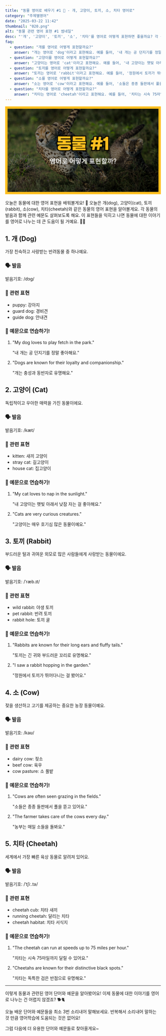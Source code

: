 ```yaml
---
title: "동물 영어로 배우기 #1 🐾 - 개, 고양이, 토끼, 소, 치타 영어로"
category: "주제별영어"
date: "2025-03-22 11:42"
thumbnail: "020.png"
alt: "동물 관련 영어 표현 #1 썸네일"
desc: "'개', '고양이', '토끼', '소', '치타'를 영어로 어떻게 표현하면 좋을까요? 각 동물의 영어 표현과 예문을 통해 동물에 대한 이야기를 영어로 나누는 법을 배워봅시다."
faq:
  - question: "개를 영어로 어떻게 표현할까요?"
    answer: "개는 영어로 'dog'이라고 표현해요. 예를 들어, '내 개는 공 던지기를 정말 좋아해요'는 'My dog loves to play fetch'라고 말할 수 있어요."
  - question: "고양이를 영어로 어떻게 표현할까요?"
    answer: "고양이는 영어로 'cat'이라고 표현해요. 예를 들어, '내 고양이는 햇빛 아래서 낮잠 자는 걸 좋아해요'는 'My cat loves to nap in the sunlight'라고 말할 수 있어요."
  - question: "토끼를 영어로 어떻게 표현할까요?"
    answer: "토끼는 영어로 'rabbit'이라고 표현해요. 예를 들어, '정원에서 토끼가 뛰어다니는 걸 봤어요'는 'I saw a rabbit hopping in the garden'라고 말할 수 있어요."
  - question: "소를 영어로 어떻게 표현할까요?"
    answer: "소는 영어로 'cow'이라고 표현해요. 예를 들어, '소들은 종종 들판에서 풀을 뜯고 있어요'는 'Cows are often seen grazing in the fields'라고 말할 수 있어요."
  - question: "치타를 영어로 어떻게 표현할까요?"
    answer: "치타는 영어로 'cheetah'이라고 표현해요. 예를 들어, '치타는 시속 75마일까지 달릴 수 있어요'는 'The cheetah can run at speeds up to 75 miles per hour'라고 말할 수 있어요."
---
```


![동물 영어표현 #1 썸네일](./020.png)

오늘은 동물에 대한 영어 표현을 배워볼게요! 🐾 오늘은 개(dog), 고양이(cat), 토끼(rabbit), 소(cow), 치타(cheetah)와 같은 동물의 영어 표현을 알아볼게요. 각 동물의 발음과 함께 관련 예문도 살펴보도록 해요. 이 표현들을 익히고 나면 동물에 대한 이야기를 영어로 나누는 데 큰 도움이 될 거예요. 🐶🐱

<script async src="https://pagead2.googlesyndication.com/pagead/js/adsbygoogle.js?client=ca-pub-1465612013356152"
     crossorigin="anonymous"></script>
<!-- engple-horizontal-ad -->

<ins class="adsbygoogle"
     style="display:block"
     data-ad-client="ca-pub-1465612013356152"
     data-ad-slot="2106896038"
     data-ad-format="auto"
     data-full-width-responsive="true"></ins>

<script>
     (adsbygoogle = window.adsbygoogle || []).push({});
</script>

## 1. 개 (Dog)

가장 친숙하고 사랑받는 반려동물 중 하나예요.

### 🗣️ 발음

<span data-pronunciation="dog">발음기호: /dɔɡ/</span>

### 💭 관련 표현

- puppy: 강아지
- guard dog: 경비견
- guide dog: 안내견

### 📝 예문으로 연습하기!

1. "My dog loves to play fetch in the park."

   "내 개는 공 던지기를 정말 좋아해요."

2. "Dogs are known for their loyalty and companionship."

   "개는 충성과 동반자로 유명해요."

## 2. 고양이 (Cat)

독립적이고 우아한 매력을 가진 동물이에요.

### 🗣️ 발음

<span data-pronunciation="cat">발음기호: /kæt/</span>

### 💭 관련 표현

- kitten: 새끼 고양이
- stray cat: 길고양이
- house cat: 집고양이

### 📝 예문으로 연습하기!

1. "My cat loves to nap in the sunlight."

   "내 고양이는 햇빛 아래서 낮잠 자는 걸 좋아해요."

2. "Cats are very curious creatures."

   "고양이는 매우 호기심 많은 동물이예요."

## 3. 토끼 (Rabbit)

부드러운 털과 귀여운 외모로 많은 사람들에게 사랑받는 동물이에요.

### 🗣️ 발음

<span data-pronunciation="rabbit">발음기호: /ˈræb.ɪt/</span>

### 💭 관련 표현

- wild rabbit: 야생 토끼
- pet rabbit: 반려 토끼
- rabbit hole: 토끼 굴

### 📝 예문으로 연습하기!

1. "Rabbits are known for their long ears and fluffy tails."

   "토끼는 긴 귀와 부드러운 꼬리로 유명해요."

2. "I saw a rabbit hopping in the garden."

   "정원에서 토끼가 뛰어다니는 걸 봤어요."

## 4. 소 (Cow)

젖을 생산하고 고기를 제공하는 중요한 농장 동물이예요.

### 🗣️ 발음

<span data-pronunciation="cow">발음기호: /kaʊ/</span>

### 💭 관련 표현

- dairy cow: 젖소
- beef cow: 육우
- cow pasture: 소 풀밭

### 📝 예문으로 연습하기!

1. "Cows are often seen grazing in the fields."

   "소들은 종종 들판에서 풀을 뜯고 있어요."

2. "The farmer takes care of the cows every day."

   "농부는 매일 소들을 돌봐요."

## 5. 치타 (Cheetah)

세계에서 가장 빠른 육상 동물로 알려져 있어요.

### 🗣️ 발음

<span data-pronunciation="cheetah">발음기호: /ˈtʃiː.tə/</span>

### 💭 관련 표현

- cheetah cub: 치타 새끼
- running cheetah: 달리는 치타
- cheetah habitat: 치타 서식지

### 📝 예문으로 연습하기!

1. "The cheetah can run at speeds up to 75 miles per hour."

   "치타는 시속 75마일까지 달릴 수 있어요."

2. "Cheetahs are known for their distinctive black spots."

   "치타는 독특한 검은 반점으로 유명해요."

---

이렇게 동물과 관련된 영어 단어와 예문을 알아봤어요! 이제 동물에 대한 이야기를 영어로 나누는 건 어렵지 않겠죠? 🐕🐈

오늘 배운 단어와 예문들을 최소 3번 소리내어 말해보세요. 반복해서 소리내어 말하는 것 만큼 영어학습에 도움되는 것은 없어요!

그럼 다음에 더 유용한 단어와 예문들로 찾아올게요~
